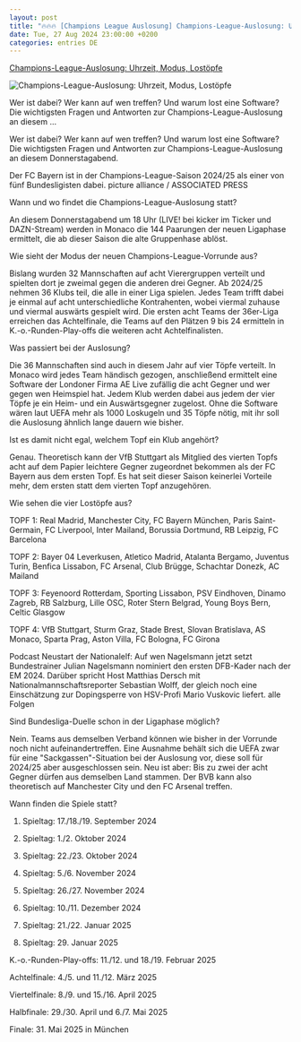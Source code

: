 ```yaml
---
layout: post
title: "🔥🔥🔥 [Champions League Auslosung] Champions-League-Auslosung: Uhrzeit, Modus, Lostöpfe"
date: Tue, 27 Aug 2024 23:00:00 +0200
categories: entries DE
---
```

[Champions-League-Auslosung: Uhrzeit, Modus, Lostöpfe](https://www.kicker.de/toepfe-egal-das-wichtigste-zur-heutigen-champions-league-auslosung-1047148/artikel)

![Champions-League-Auslosung: Uhrzeit, Modus, Lostöpfe](https://derivates.kicker.de/image/upload/c_crop%2Cx_830%2Cy_920%2Cw_1758%2Ch_988/w_1200%2Cq_auto/v1/2024/08/28/18dc34d7-aa2a-4605-aedc-5981bfb0720e.jpeg)

Wer ist dabei? Wer kann auf wen treffen? Und warum lost eine Software? Die wichtigsten Fragen und Antworten zur Champions-League-Auslosung an diesem ...

Wer ist dabei? Wer kann auf wen treffen? Und warum lost eine Software? Die wichtigsten Fragen und Antworten zur Champions-League-Auslosung an diesem Donnerstagabend.

Der FC Bayern ist in der Champions-League-Saison 2024/25 als einer von fünf Bundesligisten dabei. picture alliance / ASSOCIATED PRESS

Wann und wo findet die Champions-League-Auslosung statt?

An diesem Donnerstagabend um 18 Uhr (LIVE! bei kicker im Ticker und DAZN-Stream) werden in Monaco die 144 Paarungen der neuen Ligaphase ermittelt, die ab dieser Saison die alte Gruppenhase ablöst.

Wie sieht der Modus der neuen Champions-League-Vorrunde aus?

Bislang wurden 32 Mannschaften auf acht Vierergruppen verteilt und spielten dort je zweimal gegen die anderen drei Gegner. Ab 2024/25 nehmen 36 Klubs teil, die alle in einer Liga spielen. Jedes Team trifft dabei je einmal auf acht unterschiedliche Kontrahenten, wobei viermal zuhause und viermal auswärts gespielt wird. Die ersten acht Teams der 36er-Liga erreichen das Achtelfinale, die Teams auf den Plätzen 9 bis 24 ermitteln in K.-o.-Runden-Play-offs die weiteren acht Achtelfinalisten.

Was passiert bei der Auslosung?

Die 36 Mannschaften sind auch in diesem Jahr auf vier Töpfe verteilt. In Monaco wird jedes Team händisch gezogen, anschließend ermittelt eine Software der Londoner Firma AE Live zufällig die acht Gegner und wer gegen wen Heimspiel hat. Jedem Klub werden dabei aus jedem der vier Töpfe je ein Heim- und ein Auswärtsgegner zugelost. Ohne die Software wären laut UEFA mehr als 1000 Loskugeln und 35 Töpfe nötig, mit ihr soll die Auslosung ähnlich lange dauern wie bisher.

Ist es damit nicht egal, welchem Topf ein Klub angehört?

Genau. Theoretisch kann der VfB Stuttgart als Mitglied des vierten Topfs acht auf dem Papier leichtere Gegner zugeordnet bekommen als der FC Bayern aus dem ersten Topf. Es hat seit dieser Saison keinerlei Vorteile mehr, dem ersten statt dem vierten Topf anzugehören.

Wie sehen die vier Lostöpfe aus?

TOPF 1: Real Madrid, Manchester City, FC Bayern München, Paris Saint-Germain, FC Liverpool, Inter Mailand, Borussia Dortmund, RB Leipzig, FC Barcelona

TOPF 2: Bayer 04 Leverkusen, Atletico Madrid, Atalanta Bergamo, Juventus Turin, Benfica Lissabon, FC Arsenal, Club Brügge, Schachtar Donezk, AC Mailand

TOPF 3: Feyenoord Rotterdam, Sporting Lissabon, PSV Eindhoven, Dinamo Zagreb, RB Salzburg, Lille OSC, Roter Stern Belgrad, Young Boys Bern, Celtic Glasgow

TOPF 4: VfB Stuttgart, Sturm Graz, Stade Brest, Slovan Bratislava, AS Monaco, Sparta Prag, Aston Villa, FC Bologna, FC Girona

Podcast Neustart der Nationalelf: Auf wen Nagelsmann jetzt setzt Bundestrainer Julian Nagelsmann nominiert den ersten DFB-Kader nach der EM 2024. Darüber spricht Host Matthias Dersch mit Nationalmannschaftsreporter Sebastian Wolff, der gleich noch eine Einschätzung zur Dopingsperre von HSV-Profi Mario Vuskovic liefert. alle Folgen

Sind Bundesliga-Duelle schon in der Ligaphase möglich?

Nein. Teams aus demselben Verband können wie bisher in der Vorrunde noch nicht aufeinandertreffen. Eine Ausnahme behält sich die UEFA zwar für eine "Sackgassen"-Situation bei der Auslosung vor, diese soll für 2024/25 aber ausgeschlossen sein. Neu ist aber: Bis zu zwei der acht Gegner dürfen aus demselben Land stammen. Der BVB kann also theoretisch auf Manchester City und den FC Arsenal treffen.

Wann finden die Spiele statt?

1. Spieltag: 17./18./19. September 2024

2. Spieltag: 1./2. Oktober 2024

3. Spieltag: 22./23. Oktober 2024

4. Spieltag: 5./6. November 2024

5. Spieltag: 26./27. November 2024

6. Spieltag: 10./11. Dezember 2024

7. Spieltag: 21./22. Januar 2025

8. Spieltag: 29. Januar 2025

K.-o.-Runden-Play-offs: 11./12. und 18./19. Februar 2025

Achtelfinale: 4./5. und 11./12. März 2025

Viertelfinale: 8./9. und 15./16. April 2025

Halbfinale: 29./30. April und 6./7. Mai 2025

Finale: 31. Mai 2025 in München

